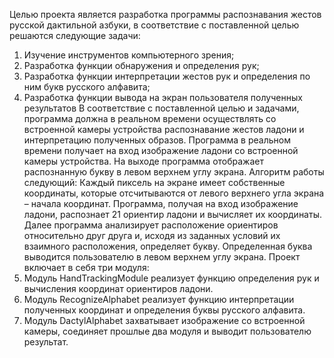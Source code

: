 Целью проекта является разработка программы распознавания жестов русской дактильной азбуки, в соответствие с поставленной целью решаются следующие задачи: 
1.	Изучение инструментов компьютерного зрения;
2.	Разработка функции обнаружения и определения рук;
3.	Разработка функции интерпретации жестов рук и определения по ним букв русского алфавита;
4.	Разработка функции вывода на экран пользователя полученных результатов
В соответствие с поставленной целью и задачами, программа должна в реальном времени осуществлять со встроенной камеры устройства распознавание жестов ладони и интерпретацию полученных образов. 
Программа в реальном времени получает на вход изображение ладони со встроенной камеры устройства. На выходе программа отображает распознанную букву в левом верхнем углу экрана.
Алгоритм работы следующий:
Каждый пиксель на экране имеет собственные координаты, которые отсчитываются от левого верхнего угла экрана – начала координат. 
Программа, получая на вход изображение ладони, распознает 21 ориентир ладони и вычисляет их координаты. 
Далее программа анализирует расположение ориентиров относительно друг друга и, исходя из заданных условий их взаимного расположения, определяет букву. 
Определенная буква выводится пользователю в левом верхнем углу экрана. 
Проект включает в себя три модуля: 
1.	Модуль HandTrackingModule реализует функцию определения рук и вычисления координат ориентиров ладони.
2.	Модуль RecognizeAlphabet реализует функцию интерпретации полученных координат и определения буквы русского алфавита.
3.	Модуль DactylAlphabet захватывает изображение со встроенной камеры, соединяет прошлые два модуля и выводит пользователю результат.

